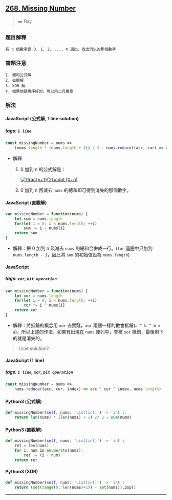 ## [268. Missing Number](https://leetcode.com/problems/missing-number/)
> :black_nib: Ray
### 題目解釋
    有 n 個數字從 0, 1, 2, ..., n 選出，找出消失的那個數字
### 審題注意
    1. 總和公式解
    2. 直觀解
    3. XOR 解
    4. 如果他是排序好的，可以用二元搜尋
### 解法
#### JavaScript (公式解, 1 line solution)
##### tags: `1 line`
```javascript
const missingNumber = nums =>
    (nums.length * (nums.length + 1)) / 2 - nums.reduce((acc, cur) => acc + cur)
```
- 解釋
    1. 0 加到 n 的公式解是：

        <a  href="https://www.codecogs.com/eqnedit.php?latex=\frac{n&plus;1}{2}\cdot&space;(0&plus;n)"  target="_blank"><img  src="https://latex.codecogs.com/gif.latex?\frac{n&plus;1}{2}\cdot&space;(0&plus;n)"  title="\frac{n+1}{2}\cdot (0+n)"  /></a>

    2. 0 加到 n 再減去 `nums` 的總和即可得到消失的那個數字。
#### JavaScript (直觀解)
```javascript
var missingNumber = function(nums) {
    let sum = nums.length
    for(let i = 0; i < nums.length; ++i)
        sum += i - nums[i]
    return sum
}
```
- 解釋：把 0 加到 n 及減去 `nums` 的總和合併成一行。(`for` 迴圈中只加到 `nums.length - 1`，因此將 `sum` 的初始值設為 `nums.length`)
#### JavaScript
##### tags: `xor`, `bit operation`
```javascript
var missingNumber = function(nums) {
    let xor = nums.length
    for(let i = 0; i < nums.length; ++i)
        xor ^= i ^ nums[i]
    return xor
}
```
- 解釋：將抵銷的概念用 `xor` 去實踐，`xor` 兩個一樣的數會抵銷(`a ^ b ^ b = a`)，所以上述的作法，如果有出現在 `nums` 陣列中，會被 `xor` 抵銷，最後剩下的就是消失的。
> 1 line solution?
#### JavaScript (1 line)
##### tags: `1 line`, `xor`, `bit operation`
```javascript
const missingNumber = nums =>
    nums.reduce((acc, cur, index) => acc ^ cur ^ index, nums.length)
```

#### Python3 (公式解)
```python
def missingNumber(self, nums: 'List[int]') -> 'int':
    return len(nums) * (len(nums) + 1) // 2 - sum(nums)
```

#### Python3 (直觀解)
```python
def missingNumber(self, nums: 'List[int]') -> 'int':
    ret = len(nums)
    for i, num in enumerate(nums):
        ret += (i - num)
    return ret
```

#### Python3 (XOR)
```python
def missingNumber(self, nums: 'List[int]') -> 'int':
    return (set(range(0, len(nums)+1)) - set(nums)).pop()
```
---

